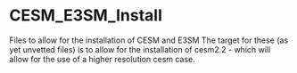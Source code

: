 # CESM_E3SM_Install
Files to allow for the installation of CESM and E3SM
The target for these (as yet unvetted files) is to allow for the installation of cesm2.2 - which will allow for the use of a higher resolution cesm case.
